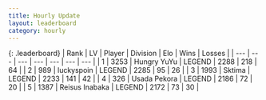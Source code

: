 ```yaml
---
title: Hourly Update
layout: leaderboard
category: hourly
---
```


{: .leaderboard}
| Rank | LV | Player | Division | Elo | Wins | Losses |
| --- | --- | --- | --- | --- | --- | --- |
| <span data-change="1">1</span> | 3253 | <span title="ID: 164871">Hungry YuYu</span> | LEGEND | <span data-change="25">2288</span> | <span data-change="5">218</span> | <span data-change="0">64</span> |
| <span data-change="-1">2</span> | 989 | <span title="ID: 512212">luckyspoin</span> | LEGEND | <span data-change="0">2285</span> | <span data-change="0">95</span> | <span data-change="0">26</span> |
| <span data-change="0">3</span> | 1993 | <span title="ID: 353063">Sktima</span> | LEGEND | <span data-change="0">2233</span> | <span data-change="0">141</span> | <span data-change="0">42</span> |
| <span data-change="0">4</span> | 326 | <span title="ID: 641994">Usada Pekora</span> | LEGEND | <span data-change="0">2186</span> | <span data-change="0">72</span> | <span data-change="0">20</span> |
| <span data-change="0">5</span> | 1387 | <span title="ID: 451068">Reisus Inabaka</span> | LEGEND | <span data-change="0">2172</span> | <span data-change="0">73</span> | <span data-change="0">30</span> |